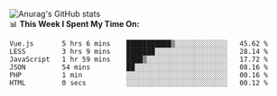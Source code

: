 
![Anurag's GitHub stats](https://github-readme-stats.vercel.app/api?username=supergczh&show_icons=true&theme=radical)
<br />
📊 **This Week I Spent My Time On:**

<!--START_SECTION:waka-->

```text
Vue.js       5 hrs 6 mins    ███████████▒░░░░░░░░░░░░░   45.62 %
LESS         3 hrs 9 mins    ███████░░░░░░░░░░░░░░░░░░   28.14 %
JavaScript   1 hr 59 mins    ████▒░░░░░░░░░░░░░░░░░░░░   17.72 %
JSON         54 mins         ██░░░░░░░░░░░░░░░░░░░░░░░   08.16 %
PHP          1 min           ░░░░░░░░░░░░░░░░░░░░░░░░░   00.16 %
HTML         0 secs          ░░░░░░░░░░░░░░░░░░░░░░░░░   00.12 %
```

<!--END_SECTION:waka-->
